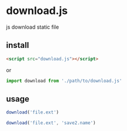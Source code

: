 # download.js
js download static file

## install
```html
<script src="download.js"></script>
```
or
```javascript
import download from './path/to/download.js'
```

## usage
```javascript
download('file.ext')

download('file.ext', 'save2.name')
```
